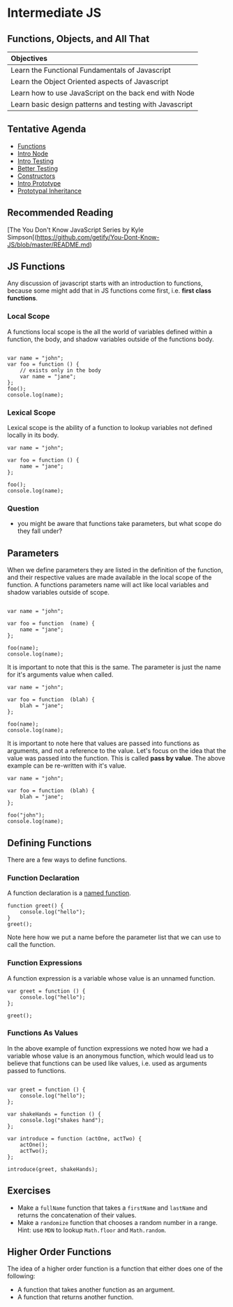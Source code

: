 # Intermediate JS
## Functions, Objects, and All That


|  Objectives  |
| :--- |
| Learn the Functional Fundamentals of Javascript |
| Learn the Object Oriented aspects of Javascript |
| Learn how to use JavaScript on the back end with Node |
| Learn basic design patterns and testing with Javascript |

## Tentative Agenda

* [Functions](README.md)
* [Intro Node](intro_node.md)
* [Intro Testing](intro_testing.md)
* [Better Testing](better_testing.md)
* [Constructors](constructors.md)
* [Intro Prototype](intro_prototype.md)
* [Prototypal Inheritance](intro_prototypical_inhertitance.md)

## Recommended Reading

[The You Don't Know JavaScript Series by Kyle Simpson[(https://github.com/getify/You-Dont-Know-JS/blob/master/README.md)

## JS Functions

Any discussion of javascript starts with an introduction to functions, because some might add that in JS functions come first, i.e. **first class functions**.

### Local Scope

A functions local scope is the all the world of variables defined within a function, the body, and shadow variables outside of the functions body.

```

var name = "john";
var foo = function () {
	// exists only in the body
	var name = "jane";
};
foo();
console.log(name);

```

### Lexical Scope

Lexical scope is the ability of a function to lookup variables not defined locally in its body.

```
var name = "john";

var foo = function () {
	name = "jane";
};

foo();
console.log(name);

```

### Question

* you might be aware that functions take parameters, but what scope do they fall under?

##  Parameters

When we define parameters they are listed in the definition of the function, and their respective values are made available in the local scope of the function. A functions parameters name will act like local variables and shadow variables outside of scope.


```

var name = "john";

var foo = function  (name) {
	name = "jane";
};

foo(name);
console.log(name);

```

It is important to note that this is the same. The parameter is just the name for it's arguments value when called.

```
var name = "john";

var foo = function  (blah) {
	blah = "jane";
};

foo(name);
console.log(name);

```


It is important to note here that values are passed into functions as arguments, and not a reference to the value. Let's focus on the idea that the value was passed into the function. This is called **pass by value**. The above example can be re-written with it's value.

```
var name = "john";

var foo = function  (blah) {
	blah = "jane";
};

foo("john");
console.log(name);

```

## Defining Functions

There are a few ways to define functions.


### Function Declaration

A function declaration is a [named function](http://javascriptweblog.wordpress.com/2010/07/06/function-declarations-vs-function-expressions/).

```
function greet() {
	console.log("hello");
}
greet();
```

Note here how we put a name before the parameter list that we can use to call the function.

### Function Expressions

A function expression is a variable whose value is an unnamed function.

```
var greet = function () {
	console.log("hello");
};

greet();

```


### Functions As Values

In the above example of function expressions we noted how we had a variable whose value is an anonymous function, which would lead us to believe that functions can be used like values, i.e. used as arguments passed to functions.


```

var greet = function () {
	console.log("hello");
};

var shakeHands = function () {
	console.log("shakes hand");
};

var introduce = function (actOne, actTwo) {
	actOne();
	actTwo();
};

introduce(greet, shakeHands);

```

## Exercises

* Make a `fullName` function that takes a `firstName` and `lastName` and returns the concatenation of their values.
* Make a `randomize` function that chooses a random number in a range. Hint: use `MDN` to lookup `Math.floor` and `Math.random`.

## Higher Order Functions

The idea of a higher order function is a function that either does one of the following:

* A function that takes another function as an argument.
* A function that returns another function.
